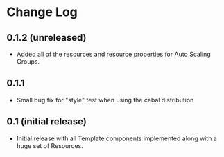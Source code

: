 # Change Log

## 0.1.2 (unreleased)

* Added all of the resources and resource properties for Auto Scaling Groups.

## 0.1.1

* Small bug fix for "style" test when using the cabal distribution

## 0.1 (initial release)

* Initial release with all Template components implemented along with a huge
  set of Resources.
